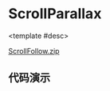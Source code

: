 <script setup>
  import ScrollParallax from './Components/ScrollParallax/index.vue'
</script>

# ScrollParallax

<ContainerBox title="介绍">
<template #desc>

类似`iPhone`官网滚动动画效果

原理：获取整个滚动盒子的高度，计算出鼠标滚完整个盒子的百分比，通过百分比来控制动画，
拓展了一下，可以设置某个区间，当滚动到这个区间，则开始计算这个区间的百分比，由此可控制这个区间的元素动画
</template>
</ContainerBox>

<ContainerBox title="下载所需文件">

<template #desc>

[ScrollFollow.zip](https://gitee.com/lengyibai/lib3-component-packages/raw/master/utils/ScrollParallax.zip)

</template>
</ContainerBox>

## 代码演示

<ContainerBox title="基础用法">
<template #desc>

在下面缓慢滚动

</template>
<div class="demoBox">
<ScrollParallax />
</div>

<ShowCode>
<template #codes>

```vue
<script setup lang="ts">
import { onMounted, ref } from "vue";

import ScrollParallax from "./ScrollParallax";

const parent = ref();
const room = ref(); //房间
const book = ref(); //书
const lyb = ref(); //名

onMounted(() => {
  const sp = new ScrollParallax(parent.value!);
  /* 房间 */
  sp.trigger([500, 1000], (v: number) => {
    room.value.style.transform = `scale(${4 - 2.5 * v})`;
    room.value.style.opacity = v;
  });
  sp.trigger([1250, 2000], (v: number) => {
    room.value.style.transform = `scale(${1.5 - 0.5 * v})`;
    room.value.style.filter = `blur(${7.5 * v}px)`;
  });

  /* 书 */
  sp.trigger([1250, 2000], (v: number) => {
    book.value.style.transform = `translateY(${50 - 50 * v}%) scale(${
      2.5 - 1.5 * v
    })`;
    book.value.style.opacity = v;
  });

  /* lengyibai */
  sp.trigger([4000, 5000], (v: number) => {
    lyb.value.style.transform = `translateY(${100 - v * 100}px) scale(${v})`;
    lyb.value.style.opacity = v;
  });

  sp.trigger([5250, 6000], (v: number) => {
    lyb.value.style.transform = `translateY(-${v * 100}px) scale(${1 - v})`;
    lyb.value.style.opacity = 1 - v;
  });
});
</script>

<template>
  <div ref="parent" class="parent">
    <div class="sticky-container1">
      <div class="sticky-box1">
        <div ref="room" class="room"></div>
        <div ref="book" class="book"></div>
      </div>
    </div>
    <div class="end">第一页结束</div>
    <div class="sticky-container2">
      <div class="sticky-box2">
        <div ref="lyb" class="lyb">@lengyibai</div>
      </div>
    </div>
    <div class="end">第二页结束</div>
  </div>
</template>

<style scoped lang="less">
* {
  color: #fff;
  transition: all 0.25s ease-out;
}

*::-webkit-scrollbar {
  //display: none;
}

.parent {
  @height: 50vh;

  position: relative;
  overflow: hidden auto;
  width: 1280px;
  height: @height;
  background-color: #1a1a1a;
  overscroll-behavior: contain;

  .sticky-container1 {
    width: 100%;
    height: calc(2500px + @height);

    .sticky-box1 {
      position: sticky;
      top: 0;
      overflow: hidden;
      width: 100%;
      height: @height;

      .room {
        position: absolute;
        width: 100%;
        height: 100%;
        background: url("./img/room.png") no-repeat center center;
        background-size: cover;

        //需要初始化样式
        opacity: 0;
        transform: scale(4);
      }

      .book {
        position: absolute;
        bottom: 0;
        width: 100%;
        height: 75%;
        background: url("./img/book.png") no-repeat center bottom;
        background-size: contain;

        //需要初始化样式
        opacity: 0;
        transform: translateY(100px) scale(2.5);
      }
    }
  }

  .sticky-container2 {
    width: 100%;
    height: calc(2500px + @height);

    .sticky-box2 {
      position: sticky;
      top: 0;
      display: flex;
      justify-content: center;
      align-items: center;
      width: 100%;
      height: @height;
      background-color: #111;

      .lyb {
        font-size: 24px;

        //需要初始化样式
        opacity: 0;
        transform: translateY(100px) scale(0);
      }
    }
  }

  .end {
    display: flex;
    justify-content: center;
    align-items: center;
    width: 100%;
    height: @height;
    font-size: 24px;
    background-color: #000;
  }
}
</style>
```

</template>
</ShowCode>
</ContainerBox>